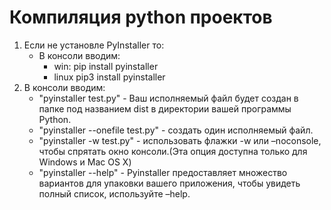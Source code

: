 # Компиляция python проектов
1. Если не установле PyInstaller то:
    - В консоли вводим:
        * win: pip install pyinstaller
	    * linux pip3 install pyinstaller
2.  В консоли вводим: 
    - "pyinstaller test.py" - Ваш исполняемый файл будет создан в папке под названием dist в директории вашей программы Python.
	- "pyinstaller --onefile test.py" - создать один исполняемый файл.
	- "pyinstaller -w test.py" -  использовать флажки -w или –noconsole, чтобы спрятать окно консоли.(Эта опция доступна только для Windows и Mac OS X)
	- "pyinstaller --help" - Pyinstaller предоставляет множество вариантов для упаковки вашего приложения, чтобы увидеть полный список, используйте –help.